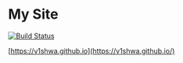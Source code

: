 # My Site
[![Build Status](https://travis-ci.org/v1shwa/v1shwa.github.io.svg?branch=base)](https://travis-ci.org/v1shwa/v1shwa.github.io)

[https://v1shwa.github.io](https://v1shwa.github.io/)